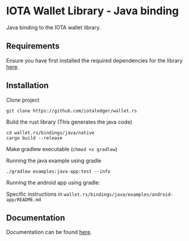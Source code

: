 # IOTA Wallet Library - Java binding

Java binding to the IOTA wallet library.

## Requirements

Ensure you have first installed the required dependencies for the library [here](https://github.com/iotaledger/wallet.rs/blob/dev/README.md).

## Installation

Clone project
```
git clone https://github.com/iotaledger/wallet.rs
```

Build the rust library (This generates the java code)
```
cd wallet.rs/bindings/java/native
cargo build --release
```

Make gradlew executable (`chmod +x gradlew`)


Running the java example using gradle
```
./gradlew examples:java-app:test --info
```

Running the android app using gradle:

Specific instructions in `wallet.rs/bindings/java/examples/android-app/README.md`

## Documentation

Documentation can be found [here](https://wallet-lib.docs.iota.org/libraries/nodejs).
